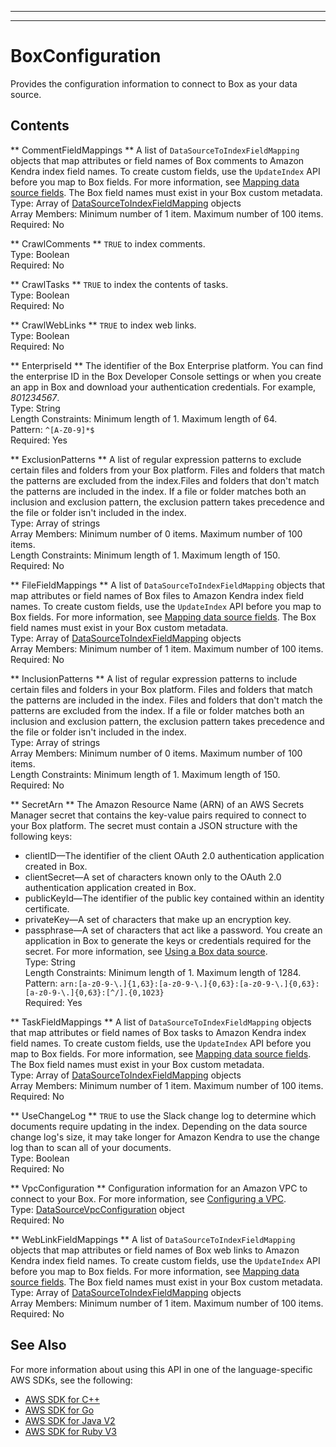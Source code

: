 --------

--------

# BoxConfiguration<a name="API_BoxConfiguration"></a>

Provides the configuration information to connect to Box as your data source\.

## Contents<a name="API_BoxConfiguration_Contents"></a>

 ** CommentFieldMappings **   <a name="Kendra-Type-BoxConfiguration-CommentFieldMappings"></a>
A list of `DataSourceToIndexFieldMapping` objects that map attributes or field names of Box comments to Amazon Kendra index field names\. To create custom fields, use the `UpdateIndex` API before you map to Box fields\. For more information, see [Mapping data source fields](https://docs.aws.amazon.com/kendra/latest/dg/field-mapping.html)\. The Box field names must exist in your Box custom metadata\.  
Type: Array of [DataSourceToIndexFieldMapping](API_DataSourceToIndexFieldMapping.md) objects  
Array Members: Minimum number of 1 item\. Maximum number of 100 items\.  
Required: No

 ** CrawlComments **   <a name="Kendra-Type-BoxConfiguration-CrawlComments"></a>
 `TRUE` to index comments\.  
Type: Boolean  
Required: No

 ** CrawlTasks **   <a name="Kendra-Type-BoxConfiguration-CrawlTasks"></a>
 `TRUE` to index the contents of tasks\.  
Type: Boolean  
Required: No

 ** CrawlWebLinks **   <a name="Kendra-Type-BoxConfiguration-CrawlWebLinks"></a>
 `TRUE` to index web links\.  
Type: Boolean  
Required: No

 ** EnterpriseId **   <a name="Kendra-Type-BoxConfiguration-EnterpriseId"></a>
The identifier of the Box Enterprise platform\. You can find the enterprise ID in the Box Developer Console settings or when you create an app in Box and download your authentication credentials\. For example, *801234567*\.  
Type: String  
Length Constraints: Minimum length of 1\. Maximum length of 64\.  
Pattern: `^[A-Z0-9]*$`   
Required: Yes

 ** ExclusionPatterns **   <a name="Kendra-Type-BoxConfiguration-ExclusionPatterns"></a>
A list of regular expression patterns to exclude certain files and folders from your Box platform\. Files and folders that match the patterns are excluded from the index\.Files and folders that don't match the patterns are included in the index\. If a file or folder matches both an inclusion and exclusion pattern, the exclusion pattern takes precedence and the file or folder isn't included in the index\.  
Type: Array of strings  
Array Members: Minimum number of 0 items\. Maximum number of 100 items\.  
Length Constraints: Minimum length of 1\. Maximum length of 150\.  
Required: No

 ** FileFieldMappings **   <a name="Kendra-Type-BoxConfiguration-FileFieldMappings"></a>
A list of `DataSourceToIndexFieldMapping` objects that map attributes or field names of Box files to Amazon Kendra index field names\. To create custom fields, use the `UpdateIndex` API before you map to Box fields\. For more information, see [Mapping data source fields](https://docs.aws.amazon.com/kendra/latest/dg/field-mapping.html)\. The Box field names must exist in your Box custom metadata\.  
Type: Array of [DataSourceToIndexFieldMapping](API_DataSourceToIndexFieldMapping.md) objects  
Array Members: Minimum number of 1 item\. Maximum number of 100 items\.  
Required: No

 ** InclusionPatterns **   <a name="Kendra-Type-BoxConfiguration-InclusionPatterns"></a>
A list of regular expression patterns to include certain files and folders in your Box platform\. Files and folders that match the patterns are included in the index\. Files and folders that don't match the patterns are excluded from the index\. If a file or folder matches both an inclusion and exclusion pattern, the exclusion pattern takes precedence and the file or folder isn't included in the index\.  
Type: Array of strings  
Array Members: Minimum number of 0 items\. Maximum number of 100 items\.  
Length Constraints: Minimum length of 1\. Maximum length of 150\.  
Required: No

 ** SecretArn **   <a name="Kendra-Type-BoxConfiguration-SecretArn"></a>
The Amazon Resource Name \(ARN\) of an AWS Secrets Manager secret that contains the key\-value pairs required to connect to your Box platform\. The secret must contain a JSON structure with the following keys:  
+ clientID—The identifier of the client OAuth 2\.0 authentication application created in Box\.
+ clientSecret—A set of characters known only to the OAuth 2\.0 authentication application created in Box\.
+ publicKeyId—The identifier of the public key contained within an identity certificate\.
+ privateKey—A set of characters that make up an encryption key\.
+ passphrase—A set of characters that act like a password\.
You create an application in Box to generate the keys or credentials required for the secret\. For more information, see [Using a Box data source](https://docs.aws.amazon.com/kendra/latest/dg/data-source-box.html)\.  
Type: String  
Length Constraints: Minimum length of 1\. Maximum length of 1284\.  
Pattern: `arn:[a-z0-9-\.]{1,63}:[a-z0-9-\.]{0,63}:[a-z0-9-\.]{0,63}:[a-z0-9-\.]{0,63}:[^/].{0,1023}`   
Required: Yes

 ** TaskFieldMappings **   <a name="Kendra-Type-BoxConfiguration-TaskFieldMappings"></a>
A list of `DataSourceToIndexFieldMapping` objects that map attributes or field names of Box tasks to Amazon Kendra index field names\. To create custom fields, use the `UpdateIndex` API before you map to Box fields\. For more information, see [Mapping data source fields](https://docs.aws.amazon.com/kendra/latest/dg/field-mapping.html)\. The Box field names must exist in your Box custom metadata\.  
Type: Array of [DataSourceToIndexFieldMapping](API_DataSourceToIndexFieldMapping.md) objects  
Array Members: Minimum number of 1 item\. Maximum number of 100 items\.  
Required: No

 ** UseChangeLog **   <a name="Kendra-Type-BoxConfiguration-UseChangeLog"></a>
 `TRUE` to use the Slack change log to determine which documents require updating in the index\. Depending on the data source change log's size, it may take longer for Amazon Kendra to use the change log than to scan all of your documents\.  
Type: Boolean  
Required: No

 ** VpcConfiguration **   <a name="Kendra-Type-BoxConfiguration-VpcConfiguration"></a>
Configuration information for an Amazon VPC to connect to your Box\. For more information, see [Configuring a VPC](https://docs.aws.amazon.com/kendra/latest/dg/vpc-configuration.html)\.  
Type: [DataSourceVpcConfiguration](API_DataSourceVpcConfiguration.md) object  
Required: No

 ** WebLinkFieldMappings **   <a name="Kendra-Type-BoxConfiguration-WebLinkFieldMappings"></a>
A list of `DataSourceToIndexFieldMapping` objects that map attributes or field names of Box web links to Amazon Kendra index field names\. To create custom fields, use the `UpdateIndex` API before you map to Box fields\. For more information, see [Mapping data source fields](https://docs.aws.amazon.com/kendra/latest/dg/field-mapping.html)\. The Box field names must exist in your Box custom metadata\.  
Type: Array of [DataSourceToIndexFieldMapping](API_DataSourceToIndexFieldMapping.md) objects  
Array Members: Minimum number of 1 item\. Maximum number of 100 items\.  
Required: No

## See Also<a name="API_BoxConfiguration_SeeAlso"></a>

For more information about using this API in one of the language\-specific AWS SDKs, see the following:
+  [AWS SDK for C\+\+](https://docs.aws.amazon.com/goto/SdkForCpp/kendra-2019-02-03/BoxConfiguration) 
+  [AWS SDK for Go](https://docs.aws.amazon.com/goto/SdkForGoV1/kendra-2019-02-03/BoxConfiguration) 
+  [AWS SDK for Java V2](https://docs.aws.amazon.com/goto/SdkForJavaV2/kendra-2019-02-03/BoxConfiguration) 
+  [AWS SDK for Ruby V3](https://docs.aws.amazon.com/goto/SdkForRubyV3/kendra-2019-02-03/BoxConfiguration) 